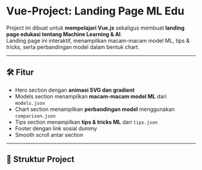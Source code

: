 # Vue-Project: Landing Page ML Edu

Project ini dibuat untuk **mempelajari Vue.js** sekaligus membuat **landing page edukasi tentang Machine Learning & AI**.  
Landing page ini interaktif, menampilkan macam-macam model ML, tips & tricks, serta perbandingan model dalam bentuk chart.

---

## 🛠 Fitur

- Hero section dengan **animasi SVG dan gradient**  
- Models section menampilkan **macam-macam model ML** dari `models.json`  
- Chart section menampilkan **perbandingan model** menggunakan `comparison.json`  
- Tips section menampilkan **tips & tricks ML** dari `tips.json`  
- Footer dengan link sosial dummy  
- Smooth scroll antar section  

---

## 📁 Struktur Project

